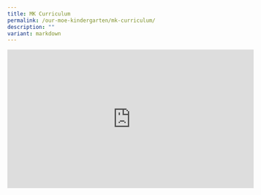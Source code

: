 ```yaml
---
title: MK Curriculum
permalink: /our-moe-kindergarten/mk-curriculum/
description: ""
variant: markdown
---
```

<iframe allowfullscreen="" allow="accelerometer; autoplay; clipboard-write; encrypted-media; gyroscope; picture-in-picture; web-share" frameborder="0" title="YouTube video player" src="https://www.youtube.com/embed/nhVLI-UNss4?si=SxiNjsbLO-ePSN7w" height="315" width="560"></iframe>